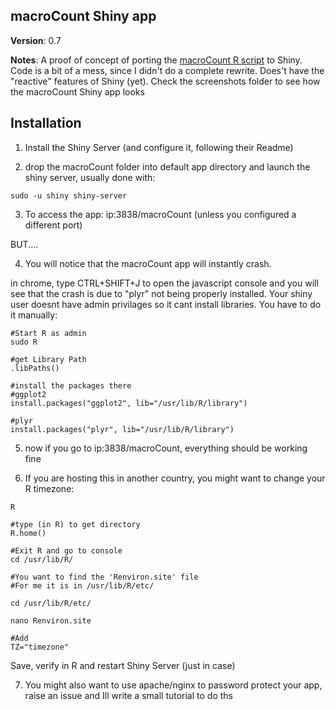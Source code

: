## macroCount Shiny app

**Version**: 0.7

**Notes**: A proof of concept of porting the [macroCount R script](https://github.com/biodim/MacroCount) to Shiny. Code is a bit of a mess, since I didn't do a complete rewrite. Does't have the "reactive" features of Shiny (yet). Check the screenshots folder to see how the macroCount Shiny app looks

Installation
------------

1) Install the Shiny Server (and configure it, following their Readme)

2) drop the macroCount folder into default app directory and launch the shiny server, usually done with:


```
sudo -u shiny shiny-server
```

3) To access the app: ip:3838/macroCount (unless you configured a different port)

BUT....

4) You will notice that the macroCount app will instantly crash. 

in chrome, type CTRL+SHIFT+J to open the javascript console and you will see that the crash is due to 
"plyr" not being properly installed. Your shiny user doesnt have admin privilages so it cant install libraries. You have to do it manually:

```
#Start R as admin
sudo R

#get Library Path
.libPaths()

#install the packages there
#ggplot2
install.packages("ggplot2", lib="/usr/lib/R/library")

#plyr
install.packages("plyr", lib="/usr/lib/R/library")
```

5) now if you go to ip:3838/macroCount, everything should be working fine

6) If you are hosting this in another country, you might want to change your R timezone:

```
R

#type (in R) to get directory
R.home()

#Exit R and go to console
cd /usr/lib/R/

#You want to find the 'Renviron.site' file
#For me it is in /usr/lib/R/etc/

cd /usr/lib/R/etc/

nano Renviron.site

#Add
TZ="timezone"

```

Save, verify in R and restart Shiny Server (just in case)

7) You might also want to use apache/nginx to password protect your app, raise an issue and Ill write a small tutorial to do ths
